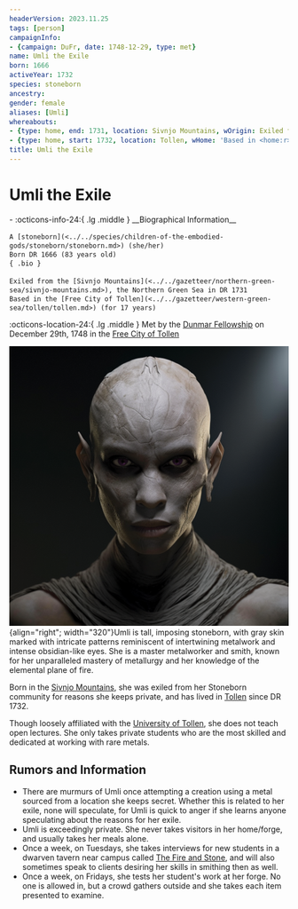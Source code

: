 ```yaml
---
headerVersion: 2023.11.25
tags: [person]
campaignInfo:
- {campaign: DuFr, date: 1748-12-29, type: met}
name: Umli the Exile
born: 1666
activeYear: 1732
species: stoneborn
ancestry:
gender: female
aliases: [Umli]
whereabouts:
- {type: home, end: 1731, location: Sivnjo Mountains, wOrigin: Exiled from <origin> in <enddate>}
- {type: home, start: 1732, location: Tollen, wHome: 'Based in <home:r> (for <age>)'}
title: Umli the Exile
---
```

# Umli the Exile
<div class="grid cards ext-narrow-margin ext-one-column" markdown>
- :octicons-info-24:{ .lg .middle } __Biographical Information__

    A [stoneborn](<../../species/children-of-the-embodied-gods/stoneborn/stoneborn.md>) (she/her)  
    Born DR 1666 (83 years old)  
    { .bio }

    Exiled from the [Sivnjo Mountains](<../../gazetteer/northern-green-sea/sivnjo-mountains.md>), the Northern Green Sea in DR 1731
    Based in the [Free City of Tollen](<../../gazetteer/western-green-sea/tollen/tollen.md>) (for 17 years)
</div>



:octicons-location-24:{ .lg .middle } Met by the [Dunmar Fellowship](<../pcs/dunmar-fellowship/dunmar-fellowship.md>) on December 29th, 1748 in the [Free City of Tollen](<../../gazetteer/western-green-sea/tollen/tollen.md>)  


![Umli the Exile Portrait](../../assets/umli-the-exile-portrait.png){align="right"; width="320"}Umli is tall, imposing stoneborn, with gray skin marked with intricate patterns reminiscent of intertwining metalwork and intense obsidian-like eyes. She is a master metalworker and smith, known for her unparalleled mastery of metallurgy and her knowledge of the elemental plane of fire. 

Born in the [Sivnjo Mountains](<../../gazetteer/northern-green-sea/sivnjo-mountains.md>), she was exiled from her Stoneborn community for reasons she keeps private, and has lived in [Tollen](<../../gazetteer/western-green-sea/tollen/tollen.md>) since DR 1732. 


Though loosely affiliated with the [University of Tollen](<../../gazetteer/western-green-sea/tollen/university-of-tollen.md>), she does not teach open lectures. She only takes private students who are the most skilled and dedicated at working with rare metals. 
## Rumors and Information
- There are murmurs of Umli once attempting a creation using a metal sourced from a location she keeps secret. Whether this is related to her exile, none will speculate, for Umli is quick to anger if she learns anyone speculating about the reasons for her exile. 
- Umli is exceedingly private. She never takes visitors in her home/forge, and usually takes her meals alone.
- Once a week, on Tuesdays, she takes interviews for new students in a dwarven tavern near campus called [The Fire and Stone](<../../gazetteer/western-green-sea/tollen/the-fire-and-stone.md>), and will also sometimes speak to clients desiring her skills in smithing then as well. 
- Once a week, on Fridays, she tests her student's work at her forge. No one is allowed in, but a crowd gathers outside and she takes each item presented to examine. 



